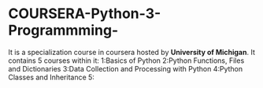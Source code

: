 # COURSERA-Python-3-Programmming-
It is a specialization course in coursera hosted by **University of Michigan**.
It contains 5 courses within it:
1:Basics of Python
2:Python Functions, Files and Dictionaries
3:Data Collection and Processing with Python
4:Python Classes and Inheritance
5:

